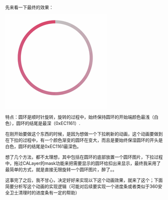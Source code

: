 先来看一下最终的效果：

![Alt text](https://github.com/ShakeShakeMe/CircleProcessBar/raw/master/Screenshots/animate.gif)

特点：圆环是顺时针旋转，旋转的过程中，始终保持圆环的开始端颜色最浅（白色），圆环的结尾是最深（0xEC1161）.

在刚开始要做这个东西的时候，是因为想做一个下拉刷新的动画，这个动画要做到在下拉的过程中，有一个颜色渐变的圆环在变大，而且是要始终保湿圆环的开头是白色，圆环的结尾是0xEC1161最深色。

想了几个方法，都不太理想，其中包括在圆环的底部放置一个圆环图片，下拉过程中，拖过CALayer的mask功能来把需要显示的圆环给扣出来显示，最终我采用了最简单的方式，就是直接无限旋转一个圆环图片，醉了。。

这事完了之后，我不甘心，决定好好来实现以下这个动画效果，就来了这个；下面简要分析写这个动画的实现逻辑（可能对后续要实现一个进度条或者类似于360安全卫士清理时的进度条有一定的帮助）